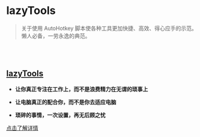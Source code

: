 # **lazyTools**
> 关于使用 AutoHotkey 脚本使各种工具更加快捷、高效、得心应手的示范。懒人必备，一劳永逸的典范。

<br>
<br>

## [lazyTools](https://nobugcanbefoundexception.github.io/lazyTools)

- **让你真正专注在工作上，而不是浪费精力在无谓的琐事上**

- **让电脑真正的配合你，而不是你去适应电脑**

- **琐碎的事情，一次设置，再无后顾之忧**

[点击了解详情](https://nobugcanbefoundexception.github.io/lazyTools)
<br>
